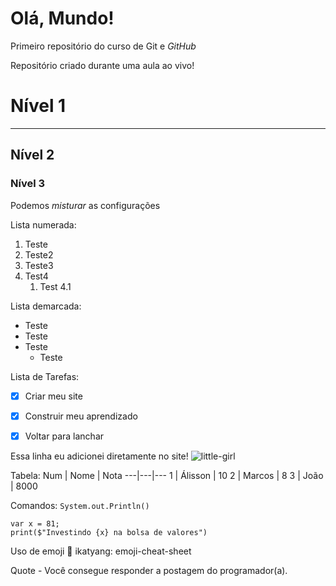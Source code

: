 # Olá, Mundo!
 Primeiro repositório do curso de Git e _GitHub_

 Repositório criado durante uma aula ao vivo!

# Nível 1
***
## Nível 2

### Nível 3

Podemos _*misturar*_ as configurações

Lista numerada: 
1. Teste
1. Teste2
1. Teste3 
2. Test4
   1. Test 4.1

Lista demarcada:
* Teste
* Teste
* Teste
   * Teste

Lista de Tarefas:
 - [x] Criar meu site
 - [x] Construir meu aprendizado
 - [x] Voltar para lanchar


Essa linha eu adicionei diretamente no site!
![little-girl](https://user-images.githubusercontent.com/59287050/136031750-1547c9cf-87f5-457b-976e-24fddcbb0115.jpg)

Tabela:
Num | Nome | Nota
---|---|---
1 | Álisson | 10
2 | Marcos | 8
3 | João | 8000

Comandos:
`System.out.Println()`

```
var x = 81;
print($"Investindo {x} na bolsa de valores")
```

Uso de emoji 🥇
ikatyang: emoji-cheat-sheet

Quote - Você consegue responder a postagem do programador(a).

